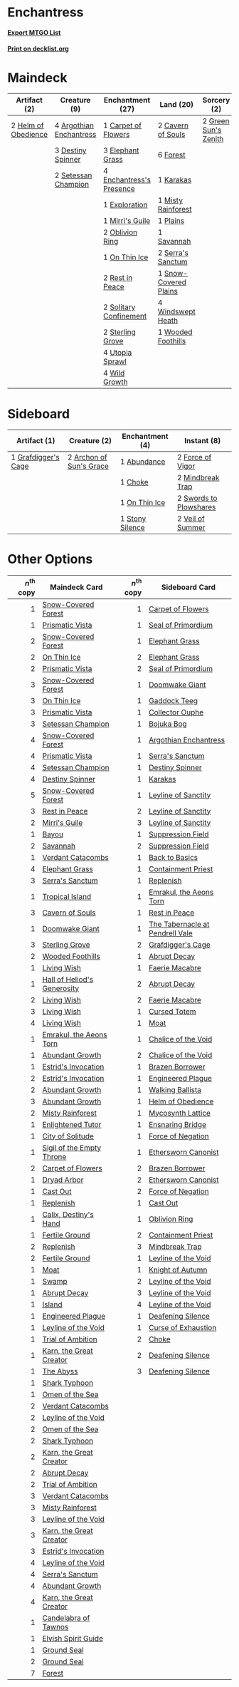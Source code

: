 # Enchantress

#### [Export MTGO List](../collection/Enchantress/Enchantress.txt)
#### [Print on decklist.org](http://decklist.org/?deckmain=4%09Argothian%20Enchantress%0A1%09Carpet%20of%20Flowers%0A2%09Cavern%20of%20Souls%0A3%09Destiny%20Spinner%0A3%09Elephant%20Grass%0A4%09Enchantress's%20Presence%0A1%09Exploration%0A6%09Forest%0A2%09Green%20Sun's%20Zenith%0A2%09Helm%20of%20Obedience%0A1%09Karakas%0A1%09Mirri's%20Guile%0A1%09Misty%20Rainforest%0A2%09Oblivion%20Ring%0A1%09On%20Thin%20Ice%0A1%09Plains%0A2%09Rest%20in%20Peace%0A1%09Savannah%0A2%09Serra's%20Sanctum%0A2%09Setessan%20Champion%0A1%09Snow-Covered%20Plains%0A2%09Solitary%20Confinement%0A2%09Sterling%20Grove%0A4%09Utopia%20Sprawl%0A4%09Wild%20Growth%0A4%09Windswept%20Heath%0A1%09Wooded%20Foothills&deckside=1%09Abundance%0A2%09Archon%20of%20Sun's%20Grace%0A1%09Choke%0A2%09Force%20of%20Vigor%0A1%09Grafdigger's%20Cage%0A2%09Mindbreak%20Trap%0A1%09On%20Thin%20Ice%0A1%09Stony%20Silence%0A2%09Swords%20to%20Plowshares%0A2%09Veil%20of%20Summer)
# Maindeck

|                                        Artifact (2)                                        |                                           Creature (9)                                           |                                         Enchantment (27)                                          |                                           Land (20)                                            |                                          Sorcery (2)                                          |
|--------------------------------------------------------------------------------------------|--------------------------------------------------------------------------------------------------|---------------------------------------------------------------------------------------------------|------------------------------------------------------------------------------------------------|-----------------------------------------------------------------------------------------------|
|2 [Helm of Obedience](http://gatherer.wizards.com/Pages/Card/Details.aspx?multiverseid=3047)|4 [Argothian Enchantress](http://gatherer.wizards.com/Pages/Card/Details.aspx?multiverseid=413700)|1 [Carpet of Flowers](http://gatherer.wizards.com/Pages/Card/Details.aspx?multiverseid=5858)       |2 [Cavern of Souls](http://gatherer.wizards.com/Pages/Card/Details.aspx?multiverseid=278058)    |2 [Green Sun's Zenith](http://gatherer.wizards.com/Pages/Card/Details.aspx?multiverseid=413711)|
|                                                                                            |3 [Destiny Spinner](http://gatherer.wizards.com/Pages/Card/Details.aspx?multiverseid=476419)      |3 [Elephant Grass](http://gatherer.wizards.com/Pages/Card/Details.aspx?multiverseid=3661)          |6 [Forest](http://gatherer.wizards.com/Pages/Card/Details.aspx?multiverseid=439860)             |                                                                                               |
|                                                                                            |2 [Setessan Champion](http://gatherer.wizards.com/Pages/Card/Details.aspx?multiverseid=476449)    |4 [Enchantress's Presence](http://gatherer.wizards.com/Pages/Card/Details.aspx?multiverseid=451096)|1 [Karakas](http://gatherer.wizards.com/Pages/Card/Details.aspx?multiverseid=413782)            |                                                                                               |
|                                                                                            |                                                                                                  |1 [Exploration](http://gatherer.wizards.com/Pages/Card/Details.aspx?multiverseid=382262)           |1 [Misty Rainforest](http://gatherer.wizards.com/Pages/Card/Details.aspx?multiverseid=405102)   |                                                                                               |
|                                                                                            |                                                                                                  |1 [Mirri's Guile](http://gatherer.wizards.com/Pages/Card/Details.aspx?multiverseid=4770)           |1 [Plains](http://gatherer.wizards.com/Pages/Card/Details.aspx?multiverseid=439856)             |                                                                                               |
|                                                                                            |                                                                                                  |2 [Oblivion Ring](http://gatherer.wizards.com/Pages/Card/Details.aspx?multiverseid=174909)         |1 [Savannah](http://gatherer.wizards.com/Pages/Card/Details.aspx?multiverseid=881)              |                                                                                               |
|                                                                                            |                                                                                                  |1 [On Thin Ice](http://gatherer.wizards.com/Pages/Card/Details.aspx?multiverseid=463969)           |2 [Serra's Sanctum](http://gatherer.wizards.com/Pages/Card/Details.aspx?multiverseid=9674)      |                                                                                               |
|                                                                                            |                                                                                                  |2 [Rest in Peace](http://gatherer.wizards.com/Pages/Card/Details.aspx?multiverseid=442021)         |1 [Snow-Covered Plains](http://gatherer.wizards.com/Pages/Card/Details.aspx?multiverseid=121267)|                                                                                               |
|                                                                                            |                                                                                                  |2 [Solitary Confinement](http://gatherer.wizards.com/Pages/Card/Details.aspx?multiverseid=34769)   |4 [Windswept Heath](http://gatherer.wizards.com/Pages/Card/Details.aspx?multiverseid=405115)    |                                                                                               |
|                                                                                            |                                                                                                  |2 [Sterling Grove](http://gatherer.wizards.com/Pages/Card/Details.aspx?multiverseid=23181)         |1 [Wooded Foothills](http://gatherer.wizards.com/Pages/Card/Details.aspx?multiverseid=405116)   |                                                                                               |
|                                                                                            |                                                                                                  |4 [Utopia Sprawl](http://gatherer.wizards.com/Pages/Card/Details.aspx?multiverseid=442181)         |                                                                                                |                                                                                               |
|                                                                                            |                                                                                                  |4 [Wild Growth](http://gatherer.wizards.com/Pages/Card/Details.aspx?multiverseid=782)              |                                                                                                |                                                                                               |


# Sideboard

|                                         Artifact (1)                                         |                                           Creature (2)                                           |                                     Enchantment (4)                                      |                                         Instant (8)                                          |
|----------------------------------------------------------------------------------------------|--------------------------------------------------------------------------------------------------|------------------------------------------------------------------------------------------|----------------------------------------------------------------------------------------------|
|1 [Grafdigger's Cage](http://gatherer.wizards.com/Pages/Card/Details.aspx?multiverseid=278452)|2 [Archon of Sun's Grace](http://gatherer.wizards.com/Pages/Card/Details.aspx?multiverseid=476254)|1 [Abundance](http://gatherer.wizards.com/Pages/Card/Details.aspx?multiverseid=130483)    |2 [Force of Vigor](http://gatherer.wizards.com/Pages/Card/Details.aspx?multiverseid=464113)   |
|                                                                                              |                                                                                                  |1 [Choke](http://gatherer.wizards.com/Pages/Card/Details.aspx?multiverseid=45431)         |2 [Mindbreak Trap](http://gatherer.wizards.com/Pages/Card/Details.aspx?multiverseid=197532)   |
|                                                                                              |                                                                                                  |1 [On Thin Ice](http://gatherer.wizards.com/Pages/Card/Details.aspx?multiverseid=463969)  |2 [Swords to Plowshares](http://gatherer.wizards.com/Pages/Card/Details.aspx?multiverseid=869)|
|                                                                                              |                                                                                                  |1 [Stony Silence](http://gatherer.wizards.com/Pages/Card/Details.aspx?multiverseid=247425)|2 [Veil of Summer](http://gatherer.wizards.com/Pages/Card/Details.aspx?multiverseid=466952)   |


# Other Options

|*n*<sup>th</sup> copy|                                            Maindeck Card                                             |*n*<sup>th</sup> copy|                                             Sideboard Card                                             |
|--------------------:|------------------------------------------------------------------------------------------------------|--------------------:|--------------------------------------------------------------------------------------------------------|
|                    1|[Snow-Covered Forest](http://gatherer.wizards.com/Pages/Card/Details.aspx?multiverseid=121192)        |                    1|[Carpet of Flowers](http://gatherer.wizards.com/Pages/Card/Details.aspx?multiverseid=5858)              |
|                    1|[Prismatic Vista](http://gatherer.wizards.com/Pages/Card/Details.aspx?multiverseid=464193)            |                    1|[Seal of Primordium](http://gatherer.wizards.com/Pages/Card/Details.aspx?multiverseid=425960)           |
|                    2|[Snow-Covered Forest](http://gatherer.wizards.com/Pages/Card/Details.aspx?multiverseid=121192)        |                    1|[Elephant Grass](http://gatherer.wizards.com/Pages/Card/Details.aspx?multiverseid=3661)                 |
|                    2|[On Thin Ice](http://gatherer.wizards.com/Pages/Card/Details.aspx?multiverseid=463969)                |                    2|[Elephant Grass](http://gatherer.wizards.com/Pages/Card/Details.aspx?multiverseid=3661)                 |
|                    2|[Prismatic Vista](http://gatherer.wizards.com/Pages/Card/Details.aspx?multiverseid=464193)            |                    2|[Seal of Primordium](http://gatherer.wizards.com/Pages/Card/Details.aspx?multiverseid=425960)           |
|                    3|[Snow-Covered Forest](http://gatherer.wizards.com/Pages/Card/Details.aspx?multiverseid=121192)        |                    1|[Doomwake Giant](http://gatherer.wizards.com/Pages/Card/Details.aspx?multiverseid=405203)               |
|                    3|[On Thin Ice](http://gatherer.wizards.com/Pages/Card/Details.aspx?multiverseid=463969)                |                    1|[Gaddock Teeg](http://gatherer.wizards.com/Pages/Card/Details.aspx?multiverseid=140188)                 |
|                    3|[Prismatic Vista](http://gatherer.wizards.com/Pages/Card/Details.aspx?multiverseid=464193)            |                    1|[Collector Ouphe](http://gatherer.wizards.com/Pages/Card/Details.aspx?multiverseid=464107)              |
|                    3|[Setessan Champion](http://gatherer.wizards.com/Pages/Card/Details.aspx?multiverseid=476449)          |                    1|[Bojuka Bog](http://gatherer.wizards.com/Pages/Card/Details.aspx?multiverseid=376269)                   |
|                    4|[Snow-Covered Forest](http://gatherer.wizards.com/Pages/Card/Details.aspx?multiverseid=121192)        |                    1|[Argothian Enchantress](http://gatherer.wizards.com/Pages/Card/Details.aspx?multiverseid=413700)        |
|                    4|[Prismatic Vista](http://gatherer.wizards.com/Pages/Card/Details.aspx?multiverseid=464193)            |                    1|[Serra's Sanctum](http://gatherer.wizards.com/Pages/Card/Details.aspx?multiverseid=9674)                |
|                    4|[Setessan Champion](http://gatherer.wizards.com/Pages/Card/Details.aspx?multiverseid=476449)          |                    1|[Destiny Spinner](http://gatherer.wizards.com/Pages/Card/Details.aspx?multiverseid=476419)              |
|                    4|[Destiny Spinner](http://gatherer.wizards.com/Pages/Card/Details.aspx?multiverseid=476419)            |                    1|[Karakas](http://gatherer.wizards.com/Pages/Card/Details.aspx?multiverseid=413782)                      |
|                    5|[Snow-Covered Forest](http://gatherer.wizards.com/Pages/Card/Details.aspx?multiverseid=121192)        |                    1|[Leyline of Sanctity](http://gatherer.wizards.com/Pages/Card/Details.aspx?multiverseid=204993)          |
|                    3|[Rest in Peace](http://gatherer.wizards.com/Pages/Card/Details.aspx?multiverseid=442021)              |                    2|[Leyline of Sanctity](http://gatherer.wizards.com/Pages/Card/Details.aspx?multiverseid=204993)          |
|                    2|[Mirri's Guile](http://gatherer.wizards.com/Pages/Card/Details.aspx?multiverseid=4770)                |                    3|[Leyline of Sanctity](http://gatherer.wizards.com/Pages/Card/Details.aspx?multiverseid=204993)          |
|                    1|[Bayou](http://gatherer.wizards.com/Pages/Card/Details.aspx?multiverseid=879)                         |                    1|[Suppression Field](http://gatherer.wizards.com/Pages/Card/Details.aspx?multiverseid=83617)             |
|                    2|[Savannah](http://gatherer.wizards.com/Pages/Card/Details.aspx?multiverseid=881)                      |                    2|[Suppression Field](http://gatherer.wizards.com/Pages/Card/Details.aspx?multiverseid=83617)             |
|                    1|[Verdant Catacombs](http://gatherer.wizards.com/Pages/Card/Details.aspx?multiverseid=405113)          |                    1|[Back to Basics](http://gatherer.wizards.com/Pages/Card/Details.aspx?multiverseid=456642)               |
|                    4|[Elephant Grass](http://gatherer.wizards.com/Pages/Card/Details.aspx?multiverseid=3661)               |                    1|[Containment Priest](http://gatherer.wizards.com/Pages/Card/Details.aspx?multiverseid=389470)           |
|                    3|[Serra's Sanctum](http://gatherer.wizards.com/Pages/Card/Details.aspx?multiverseid=9674)              |                    1|[Replenish](http://gatherer.wizards.com/Pages/Card/Details.aspx?multiverseid=15143)                     |
|                    1|[Tropical Island](http://gatherer.wizards.com/Pages/Card/Details.aspx?multiverseid=884)               |                    1|[Emrakul, the Aeons Torn](http://gatherer.wizards.com/Pages/Card/Details.aspx?multiverseid=397905)      |
|                    3|[Cavern of Souls](http://gatherer.wizards.com/Pages/Card/Details.aspx?multiverseid=278058)            |                    1|[Rest in Peace](http://gatherer.wizards.com/Pages/Card/Details.aspx?multiverseid=442021)                |
|                    1|[Doomwake Giant](http://gatherer.wizards.com/Pages/Card/Details.aspx?multiverseid=405203)             |                    1|[The Tabernacle at Pendrell Vale](http://gatherer.wizards.com/Pages/Card/Details.aspx?multiverseid=1690)|
|                    3|[Sterling Grove](http://gatherer.wizards.com/Pages/Card/Details.aspx?multiverseid=23181)              |                    2|[Grafdigger's Cage](http://gatherer.wizards.com/Pages/Card/Details.aspx?multiverseid=278452)            |
|                    2|[Wooded Foothills](http://gatherer.wizards.com/Pages/Card/Details.aspx?multiverseid=405116)           |                    1|[Abrupt Decay](http://gatherer.wizards.com/Pages/Card/Details.aspx?multiverseid=456061)                 |
|                    1|[Living Wish](http://gatherer.wizards.com/Pages/Card/Details.aspx?multiverseid=442168)                |                    1|[Faerie Macabre](http://gatherer.wizards.com/Pages/Card/Details.aspx?multiverseid=201822)               |
|                    1|[Hall of Heliod's Generosity](http://gatherer.wizards.com/Pages/Card/Details.aspx?multiverseid=464190)|                    2|[Abrupt Decay](http://gatherer.wizards.com/Pages/Card/Details.aspx?multiverseid=456061)                 |
|                    2|[Living Wish](http://gatherer.wizards.com/Pages/Card/Details.aspx?multiverseid=442168)                |                    2|[Faerie Macabre](http://gatherer.wizards.com/Pages/Card/Details.aspx?multiverseid=201822)               |
|                    3|[Living Wish](http://gatherer.wizards.com/Pages/Card/Details.aspx?multiverseid=442168)                |                    1|[Cursed Totem](http://gatherer.wizards.com/Pages/Card/Details.aspx?multiverseid=15404)                  |
|                    4|[Living Wish](http://gatherer.wizards.com/Pages/Card/Details.aspx?multiverseid=442168)                |                    1|[Moat](http://gatherer.wizards.com/Pages/Card/Details.aspx?multiverseid=1626)                           |
|                    1|[Emrakul, the Aeons Torn](http://gatherer.wizards.com/Pages/Card/Details.aspx?multiverseid=397905)    |                    1|[Chalice of the Void](http://gatherer.wizards.com/Pages/Card/Details.aspx?multiverseid=442211)          |
|                    1|[Abundant Growth](http://gatherer.wizards.com/Pages/Card/Details.aspx?multiverseid=240017)            |                    2|[Chalice of the Void](http://gatherer.wizards.com/Pages/Card/Details.aspx?multiverseid=442211)          |
|                    1|[Estrid's Invocation](http://gatherer.wizards.com/Pages/Card/Details.aspx?multiverseid=450609)        |                    1|[Brazen Borrower](http://gatherer.wizards.com/Pages/Card/Details.aspx?multiverseid=473001)              |
|                    2|[Estrid's Invocation](http://gatherer.wizards.com/Pages/Card/Details.aspx?multiverseid=450609)        |                    1|[Engineered Plague](http://gatherer.wizards.com/Pages/Card/Details.aspx?multiverseid=13097)             |
|                    2|[Abundant Growth](http://gatherer.wizards.com/Pages/Card/Details.aspx?multiverseid=240017)            |                    1|[Walking Ballista](http://gatherer.wizards.com/Pages/Card/Details.aspx?multiverseid=423848)             |
|                    3|[Abundant Growth](http://gatherer.wizards.com/Pages/Card/Details.aspx?multiverseid=240017)            |                    1|[Helm of Obedience](http://gatherer.wizards.com/Pages/Card/Details.aspx?multiverseid=3047)              |
|                    2|[Misty Rainforest](http://gatherer.wizards.com/Pages/Card/Details.aspx?multiverseid=405102)           |                    1|[Mycosynth Lattice](http://gatherer.wizards.com/Pages/Card/Details.aspx?multiverseid=446209)            |
|                    1|[Enlightened Tutor](http://gatherer.wizards.com/Pages/Card/Details.aspx?multiverseid=15355)           |                    1|[Ensnaring Bridge](http://gatherer.wizards.com/Pages/Card/Details.aspx?multiverseid=15866)              |
|                    1|[City of Solitude](http://gatherer.wizards.com/Pages/Card/Details.aspx?multiverseid=3659)             |                    1|[Force of Negation](http://gatherer.wizards.com/Pages/Card/Details.aspx?multiverseid=464001)            |
|                    1|[Sigil of the Empty Throne](http://gatherer.wizards.com/Pages/Card/Details.aspx?multiverseid=405377)  |                    1|[Ethersworn Canonist](http://gatherer.wizards.com/Pages/Card/Details.aspx?multiverseid=174931)          |
|                    2|[Carpet of Flowers](http://gatherer.wizards.com/Pages/Card/Details.aspx?multiverseid=5858)            |                    2|[Brazen Borrower](http://gatherer.wizards.com/Pages/Card/Details.aspx?multiverseid=473001)              |
|                    1|[Dryad Arbor](http://gatherer.wizards.com/Pages/Card/Details.aspx?multiverseid=136196)                |                    2|[Ethersworn Canonist](http://gatherer.wizards.com/Pages/Card/Details.aspx?multiverseid=174931)          |
|                    1|[Cast Out](http://gatherer.wizards.com/Pages/Card/Details.aspx?multiverseid=426710)                   |                    2|[Force of Negation](http://gatherer.wizards.com/Pages/Card/Details.aspx?multiverseid=464001)            |
|                    1|[Replenish](http://gatherer.wizards.com/Pages/Card/Details.aspx?multiverseid=15143)                   |                    1|[Cast Out](http://gatherer.wizards.com/Pages/Card/Details.aspx?multiverseid=426710)                     |
|                    1|[Calix, Destiny's Hand](http://gatherer.wizards.com/Pages/Card/Details.aspx?multiverseid=476462)      |                    1|[Oblivion Ring](http://gatherer.wizards.com/Pages/Card/Details.aspx?multiverseid=174909)                |
|                    1|[Fertile Ground](http://gatherer.wizards.com/Pages/Card/Details.aspx?multiverseid=45416)              |                    2|[Containment Priest](http://gatherer.wizards.com/Pages/Card/Details.aspx?multiverseid=389470)           |
|                    2|[Replenish](http://gatherer.wizards.com/Pages/Card/Details.aspx?multiverseid=15143)                   |                    3|[Mindbreak Trap](http://gatherer.wizards.com/Pages/Card/Details.aspx?multiverseid=197532)               |
|                    2|[Fertile Ground](http://gatherer.wizards.com/Pages/Card/Details.aspx?multiverseid=45416)              |                    1|[Leyline of the Void](http://gatherer.wizards.com/Pages/Card/Details.aspx?multiverseid=107682)          |
|                    1|[Moat](http://gatherer.wizards.com/Pages/Card/Details.aspx?multiverseid=1626)                         |                    1|[Knight of Autumn](http://gatherer.wizards.com/Pages/Card/Details.aspx?multiverseid=452933)             |
|                    1|[Swamp](http://gatherer.wizards.com/Pages/Card/Details.aspx?multiverseid=439858)                      |                    2|[Leyline of the Void](http://gatherer.wizards.com/Pages/Card/Details.aspx?multiverseid=107682)          |
|                    1|[Abrupt Decay](http://gatherer.wizards.com/Pages/Card/Details.aspx?multiverseid=456061)               |                    3|[Leyline of the Void](http://gatherer.wizards.com/Pages/Card/Details.aspx?multiverseid=107682)          |
|                    1|[Island](http://gatherer.wizards.com/Pages/Card/Details.aspx?multiverseid=439857)                     |                    4|[Leyline of the Void](http://gatherer.wizards.com/Pages/Card/Details.aspx?multiverseid=107682)          |
|                    1|[Engineered Plague](http://gatherer.wizards.com/Pages/Card/Details.aspx?multiverseid=13097)           |                    1|[Deafening Silence](http://gatherer.wizards.com/Pages/Card/Details.aspx?multiverseid=472972)            |
|                    1|[Leyline of the Void](http://gatherer.wizards.com/Pages/Card/Details.aspx?multiverseid=107682)        |                    1|[Curse of Exhaustion](http://gatherer.wizards.com/Pages/Card/Details.aspx?multiverseid=226729)          |
|                    1|[Trial of Ambition](http://gatherer.wizards.com/Pages/Card/Details.aspx?multiverseid=426815)          |                    2|[Choke](http://gatherer.wizards.com/Pages/Card/Details.aspx?multiverseid=45431)                         |
|                    1|[Karn, the Great Creator](http://gatherer.wizards.com/Pages/Card/Details.aspx?multiverseid=460928)    |                    2|[Deafening Silence](http://gatherer.wizards.com/Pages/Card/Details.aspx?multiverseid=472972)            |
|                    1|[The Abyss](http://gatherer.wizards.com/Pages/Card/Details.aspx?multiverseid=1460)                    |                    3|[Deafening Silence](http://gatherer.wizards.com/Pages/Card/Details.aspx?multiverseid=472972)            |
|                    1|[Shark Typhoon](http://gatherer.wizards.com/Pages/Card/Details.aspx?multiverseid=479587)              |                     |                                                                                                        |
|                    1|[Omen of the Sea](http://gatherer.wizards.com/Pages/Card/Details.aspx?multiverseid=476309)            |                     |                                                                                                        |
|                    2|[Verdant Catacombs](http://gatherer.wizards.com/Pages/Card/Details.aspx?multiverseid=405113)          |                     |                                                                                                        |
|                    2|[Leyline of the Void](http://gatherer.wizards.com/Pages/Card/Details.aspx?multiverseid=107682)        |                     |                                                                                                        |
|                    2|[Omen of the Sea](http://gatherer.wizards.com/Pages/Card/Details.aspx?multiverseid=476309)            |                     |                                                                                                        |
|                    2|[Shark Typhoon](http://gatherer.wizards.com/Pages/Card/Details.aspx?multiverseid=479587)              |                     |                                                                                                        |
|                    2|[Karn, the Great Creator](http://gatherer.wizards.com/Pages/Card/Details.aspx?multiverseid=460928)    |                     |                                                                                                        |
|                    2|[Abrupt Decay](http://gatherer.wizards.com/Pages/Card/Details.aspx?multiverseid=456061)               |                     |                                                                                                        |
|                    2|[Trial of Ambition](http://gatherer.wizards.com/Pages/Card/Details.aspx?multiverseid=426815)          |                     |                                                                                                        |
|                    3|[Verdant Catacombs](http://gatherer.wizards.com/Pages/Card/Details.aspx?multiverseid=405113)          |                     |                                                                                                        |
|                    3|[Misty Rainforest](http://gatherer.wizards.com/Pages/Card/Details.aspx?multiverseid=405102)           |                     |                                                                                                        |
|                    3|[Leyline of the Void](http://gatherer.wizards.com/Pages/Card/Details.aspx?multiverseid=107682)        |                     |                                                                                                        |
|                    3|[Karn, the Great Creator](http://gatherer.wizards.com/Pages/Card/Details.aspx?multiverseid=460928)    |                     |                                                                                                        |
|                    3|[Estrid's Invocation](http://gatherer.wizards.com/Pages/Card/Details.aspx?multiverseid=450609)        |                     |                                                                                                        |
|                    4|[Leyline of the Void](http://gatherer.wizards.com/Pages/Card/Details.aspx?multiverseid=107682)        |                     |                                                                                                        |
|                    4|[Serra's Sanctum](http://gatherer.wizards.com/Pages/Card/Details.aspx?multiverseid=9674)              |                     |                                                                                                        |
|                    4|[Abundant Growth](http://gatherer.wizards.com/Pages/Card/Details.aspx?multiverseid=240017)            |                     |                                                                                                        |
|                    4|[Karn, the Great Creator](http://gatherer.wizards.com/Pages/Card/Details.aspx?multiverseid=460928)    |                     |                                                                                                        |
|                    1|[Candelabra of Tawnos](http://gatherer.wizards.com/Pages/Card/Details.aspx?multiverseid=999)          |                     |                                                                                                        |
|                    1|[Elvish Spirit Guide](http://gatherer.wizards.com/Pages/Card/Details.aspx?multiverseid=3134)          |                     |                                                                                                        |
|                    1|[Ground Seal](http://gatherer.wizards.com/Pages/Card/Details.aspx?multiverseid=451104)                |                     |                                                                                                        |
|                    2|[Ground Seal](http://gatherer.wizards.com/Pages/Card/Details.aspx?multiverseid=451104)                |                     |                                                                                                        |
|                    7|[Forest](http://gatherer.wizards.com/Pages/Card/Details.aspx?multiverseid=439860)                     |                     |                                                                                                        |

